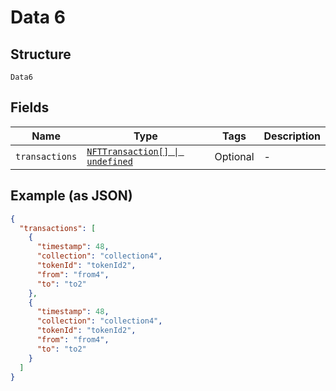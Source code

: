 
# Data 6

## Structure

`Data6`

## Fields

| Name | Type | Tags | Description |
|  --- | --- | --- | --- |
| `transactions` | [`NFTTransaction[] \| undefined`](../../doc/models/nft-transaction.md) | Optional | - |

## Example (as JSON)

```json
{
  "transactions": [
    {
      "timestamp": 48,
      "collection": "collection4",
      "tokenId": "tokenId2",
      "from": "from4",
      "to": "to2"
    },
    {
      "timestamp": 48,
      "collection": "collection4",
      "tokenId": "tokenId2",
      "from": "from4",
      "to": "to2"
    }
  ]
}
```

